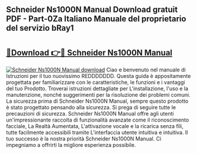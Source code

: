 ## Schneider Ns1000N Manual Download gratuit PDF - Part-0Za Italiano Manuale del proprietario del servizio bRay1

# <h2><a href="http://dfd3lmk.blite.top/?on=Schneider+Ns1000N+Manual">🔗Download 👉🔴 Schneider Ns1000N Manual</a></h2>

[![Schneider Ns1000N Manual download](https://i.imgur.com/lujVjoI.png)](http://dfd3lmk.blite.top/?on=Schneider+Ns1000N+Manual)
Ciao e benvenuto nel manuale di Istruzioni per il tuo nuovissimo REDDDDDDD. Questa guida è appositamente progettata per familiarizzare con le caratteristiche, le funzioni e i vantaggi del tuo Prodotto. Troverai istruzioni dettagliate per L'installazione, l'uso e la manutenzione, nonché suggerimenti per la risoluzione dei problemi comuni. La sicurezza prima di Schneider Ns1000N Manual, sempre questo prodotto è stato progettato pensando alla sicurezza. Si prega di seguire tutte le precauzioni di sicurezza. Schneider Ns1000N Manual offre agli utenti un'impressionante raccolta di funzionalità avanzate come il riconoscimento facciale, La Realtà Aumentata, L'attivazione vocale e la ricarica senza fili, tutte facilmente accessibili tramite L'interfaccia utente intuitiva e intuitiva. Il tuo successo è la nostra priorità Schneider Ns1000N Manual. Ci impegniamo a offrirti la migliore esperienza possibile.

